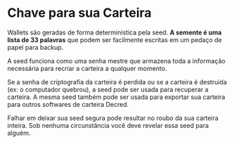 # Chave para sua Carteira

Wallets são geradas de forma determinística pela seed. **A semente é uma lista de 33 palavras** que podem ser facilmente escritas em um pedaço de papel para backup.

A seed funciona como uma senha mestre que armazena toda a informação necessária para recriar a carteira a qualquer momento.

Se a senha de criptografia da carteira é perdida ou se a carteira é destruída (ex: o computador quebrou), a seed pode ser usada para recuperar a carteira. A mesma seed também pode ser usada para exportar sua carteira para outros softwares de carteira Decred.

Falhar em deixar sua seed segura pode resultar no roubo da sua carteira inteira. Sob nenhuma circunstância você deve revelar essa seed para alguém.
